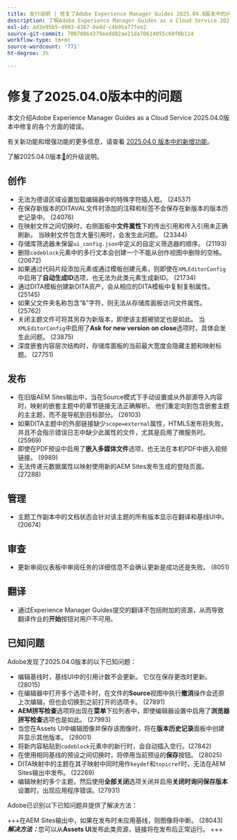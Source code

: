 ```yaml
---
title: 发行说明 | 修复了Adobe Experience Manager Guides 2025.04.0版本中的问题
description: 了解Adobe Experience Manager Guides as a Cloud Service 2025.04.0版本中的错误修复。
exl-id: ad3e95b5-4903-4387-8e4d-c4b9ba77fee2
source-git-commit: 70078864379eedd82ae21da70614055c60f0b114
workflow-type: tm+mt
source-wordcount: '771'
ht-degree: 3%

---
```


# 修复了2025.04.0版本中的问题

本文介绍Adobe Experience Manager Guides as a Cloud Service 2025.04.0版本中修复的各个方面的错误。

有关新功能和增强功能的更多信息，请查看 [2025.04.0 版本中的新增功能](whats-new-2025-04-0.md)。

了解2025.04.0版本[&#128279;](upgrade-instructions-2025-04-0.md)的升级说明。

## 创作

- 无法为德语区域设置加载编辑器中的特殊字符插入框。 (24537)
- 在保存新版本的DITAVAL文件时添加的注释和标签不会保存在新版本的版本历史记录中。 (24076)
- 在映射文件之间切换时，右侧面板中&#x200B;**文件属性**&#x200B;下的传出引用和传入引用未正确刷新。 当映射文件包含大量引用时，会发生此问题。 (23344)
- 存储库筛选器未保留`ui_config.json`中定义的自定义筛选器的顺序。 (21193)
- 删除`codeblock`元素中的多行文本会创建一个不能从创作视图中删除的空格。 (20672)
- 如果通过代码片段添加元素或通过模板创建元素，则即使在`XMLEditorConfig`中启用了&#x200B;**自动生成ID**&#x200B;选项，也无法为此类元素生成新ID。 (21734)
- 通过DITA模板创建新DITA资产，会从相应的DITA模板中复制复制属性。 (25145)
- 如果父文件夹名称包含“&amp;”字符，则无法从存储库面板访问文件属性。 (25762)
- 关闭主题文件可将其另存为新版本，即使该主题被锁定也是如此。 当`XMLEditorConfig`中启用了&#x200B;**Ask for new version on close**&#x200B;选项时，具体会发生此问题。 (23875)
- 深度嵌套内容层次结构时，存储库面板的当前最大宽度会隐藏主题和映射标题。 (27751)

## 发布

- 在旧版AEM Sites输出中，当在Source模式下手动设置或从外部源导入内容时，映射的嵌套主题中的章节链接无法正确解析。 他们重定向到包含嵌套主题的主主题，而不是导航到目标部分。 (26103)
- 如果DITA主题中的外部链接缺少`scope=external`属性，HTML5发布将失败，并且不会指示错误日志中缺少此属性的文件，尤其是启用了微服务时。 (25969)
- 即使在PDF预设中启用了&#x200B;**嵌入多媒体文件**&#x200B;选项，也无法在本机PDF中嵌入视频链接。 (9989)
- 无法传递元数据属性以映射使用新的AEM Sites发布生成的登陆页面。 (27288)

## 管理

- 主题工作副本中的文档状态会针对该主题的所有版本显示在翻译和基线UI中。 (20674)


## 审查

- 更新审阅仪表板中审阅任务的详细信息不会确认更新是成功还是失败。 (8051)

## 翻译

- 通过Experience Manager Guides提交的翻译不包括附加的资源，从而导致翻译作业的&#x200B;**开始**&#x200B;按钮对用户不可用。

## 已知问题

Adobe发现了2025.04.0版本的以下已知问题：

- 编辑基线时，基线UI中的引用计数不会更新。 它仅在保存更改时更新。 (28015)
- 在编辑器中打开多个选项卡时，在文件的&#x200B;**Source**&#x200B;视图中执行&#x200B;**撤消**&#x200B;操作会还原上次编辑，但也会切换到之前打开的选项卡。 (27891)
- **AEM拼写检查**&#x200B;选项将出现在&#x200B;**菜单**&#x200B;下拉列表中，即使编辑器设置中启用了&#x200B;**浏览器拼写检查**&#x200B;选项也是如此。 (27993)
- 当您在Assets UI中编辑图像并保存该图像时，将在&#x200B;**版本历史记录**&#x200B;面板中创建并显示其他版本。 (28001)
- 将新内容粘贴到`codeblock`元素中的新行时，会自动插入空行。(27842)
- 在使用相同基线的预设之间切换时，将停用当前预设的&#x200B;**保存**&#x200B;按钮。 (28025)
- DITA映射中的主题在其子映射中同时用作`keydef`和`topicref`时，无法在AEM Sites输出中发布。 (22269)
- 编辑映射的多个主题，然后使用&#x200B;**全部关闭**&#x200B;选项关闭并启用&#x200B;**关闭时询问保存版本**&#x200B;设置时，出现应用程序错误。(27931)

Adobe已识别以下已知问题并提供了解决方法：

+++在AEM Sites输出中，如果在发布时未应用基线，则图像将中断。 (28043)
***解决方法：***&#x200B;您可以从&#x200B;**Assets UI**&#x200B;发布此类资源，链接将在发布后正常运行。
+++